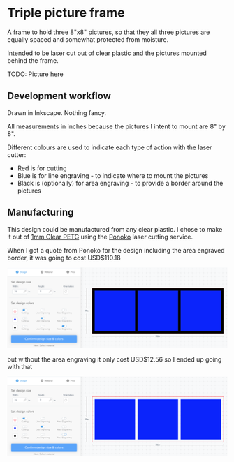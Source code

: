 # Triple picture frame

A frame to hold three 8"x8" pictures, so that they all three pictures are equally spaced and somewhat protected from moisture.

Intended to be laser cut out of clear plastic and the pictures mounted behind the frame. 

TODO: Picture here

## Development workflow

Drawn in Inkscape. Nothing fancy.

All measurements in inches because the pictures I intent to mount are 8" by 8".

Different colours are used to indicate each type of action with the laser cutter:

* Red is for cutting
* Blue is for line engraving - to indicate where to mount the pictures
* Black is (optionally) for area engraving - to provide a border around the pictures

## Manufacturing

This design could be manufactured from any clear plastic. I chose to make it out of [1mm Clear PETG](https://www.ponoko.com/materials/clear-petg) using the [Ponoko](https://www.ponoko.com/) laser cutting service.

When I got a quote from Ponoko for the design including the area engraved border, it was going to cost USD$110.18

![ponoko-order-with-area-engraving.png](ponoko-order-with-area-engraving.png)

but without the area engraving it only cost USD$12.56 so I ended up going with that

![ponoko-order-without-area-engraving.png](ponoko-order-without-area-engraving.png)
